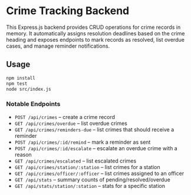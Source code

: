 # Crime Tracking Backend

This Express.js backend provides CRUD operations for crime records in memory. It automatically assigns resolution deadlines based on the crime heading and exposes endpoints to mark records as resolved, list overdue cases, and manage reminder notifications.

## Usage

```bash
npm install
npm test
node src/index.js
```

### Notable Endpoints

- `POST /api/crimes` – create a crime record
- `GET /api/crimes/overdue` – list overdue crimes
- `GET /api/crimes/reminders-due` – list crimes that should receive a reminder
- `POST /api/crimes/:id/remind` – mark a reminder as sent
- `POST /api/crimes/:id/escalate` – escalate an overdue crime with a reason
- `GET /api/crimes/escalated` – list escalated crimes
- `GET /api/crimes/station/:station` – list crimes for a station
- `GET /api/crimes/officer/:officer` – list crimes assigned to an officer
- `GET /api/stats` – summary counts of pending/resolved/overdue
- `GET /api/stats/station/:station` – stats for a specific station
